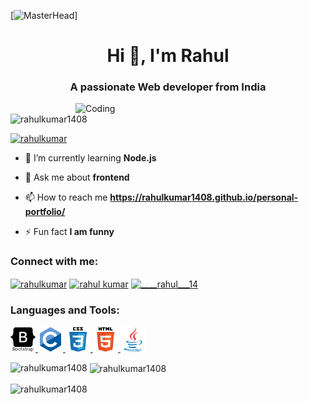 [![MasterHead](https://thumbs.dreamstime.com/z/web-development-coding-programming-internet-technology-business-concept-web-development-coding-programming-internet-technology-122741764.jpg?w=992)]
<h1 align="center">Hi 👋, I'm Rahul</h1>
<h3 align="center">A passionate Web developer from India</h3>
<img align="right" alt="Coding" width="400" src="https://cdn.dribbble.com/users/1162077/screenshots/3848914/programmer.gif">

<p align="left"> <img src="https://komarev.com/ghpvc/?username=rahulkumar1408&label=Profile%20views&color=0e75b6&style=flat" alt="rahulkumar1408" /> </p>

<p align="left"> <a href="https://twitter.com/rahulkumar" target="blank"><img src="https://img.shields.io/twitter/follow/rahulkumar?logo=twitter&style=for-the-badge" alt="rahulkumar" /></a> </p>

- 🌱 I’m currently learning **Node.js**

- 💬 Ask me about **frontend**

- 📫 How to reach me **https://rahulkumar1408.github.io/personal-portfolio/**

- ⚡ Fun fact **I am funny**

<h3 align="left">Connect with me:</h3>
<p align="left">
<a href="https://twitter.com/rahulkumar" target="blank"><img align="center" src="https://raw.githubusercontent.com/rahuldkjain/github-profile-readme-generator/master/src/images/icons/Social/twitter.svg" alt="rahulkumar" height="30" width="40" /></a>
<a href="https://linkedin.com/in/rahul kumar" target="blank"><img align="center" src="https://raw.githubusercontent.com/rahuldkjain/github-profile-readme-generator/master/src/images/icons/Social/linked-in-alt.svg" alt="rahul kumar" height="30" width="40" /></a>
<a href="https://instagram.com/____rahul___14" target="blank"><img align="center" src="https://raw.githubusercontent.com/rahuldkjain/github-profile-readme-generator/master/src/images/icons/Social/instagram.svg" alt="____rahul___14" height="30" width="40" /></a>
</p>

<h3 align="left">Languages and Tools:</h3>
<p align="left"> <a href="https://getbootstrap.com" target="_blank" rel="noreferrer"> <img src="https://raw.githubusercontent.com/devicons/devicon/master/icons/bootstrap/bootstrap-plain-wordmark.svg" alt="bootstrap" width="40" height="40"/> </a> <a href="https://www.cprogramming.com/" target="_blank" rel="noreferrer"> <img src="https://raw.githubusercontent.com/devicons/devicon/master/icons/c/c-original.svg" alt="c" width="40" height="40"/> </a> <a href="https://www.w3schools.com/css/" target="_blank" rel="noreferrer"> <img src="https://raw.githubusercontent.com/devicons/devicon/master/icons/css3/css3-original-wordmark.svg" alt="css3" width="40" height="40"/> </a> <a href="https://www.w3.org/html/" target="_blank" rel="noreferrer"> <img src="https://raw.githubusercontent.com/devicons/devicon/master/icons/html5/html5-original-wordmark.svg" alt="html5" width="40" height="40"/> </a> <a href="https://www.java.com" target="_blank" rel="noreferrer"> <img src="https://raw.githubusercontent.com/devicons/devicon/master/icons/java/java-original.svg" alt="java" width="40" height="40"/> </a> </p>

<p><img align="left" src="https://github-readme-stats.vercel.app/api/top-langs?username=rahulkumar1408&show_icons=true&locale=en&layout=compact" alt="rahulkumar1408" /></p>

<p>&nbsp;<img align="center" src="https://github-readme-stats.vercel.app/api?username=rahulkumar1408&show_icons=true&locale=en" alt="rahulkumar1408" /></p>

<p><img align="center" src="https://github-readme-streak-stats.herokuapp.com/?user=rahulkumar1408&" alt="rahulkumar1408" /></p>
